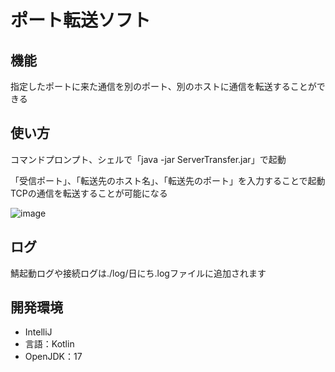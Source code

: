 # ポート転送ソフト

## 機能
指定したポートに来た通信を別のポート、別のホストに通信を転送することができる

## 使い方
コマンドプロンプト、シェルで「java -jar ServerTransfer.jar」で起動 <br>

「受信ポート」、「転送先のホスト名」、「転送先のポート」を入力することで起動<br>
TCPの通信を転送することが可能になる

![image](https://github.com/Ringoame196/ServerTransfer/assets/132573268/1c90073c-f880-4133-b505-07bedc719c07)

## ログ
鯖起動ログや接続ログは./log/日にち.logファイルに追加されます

## 開発環境
- IntelliJ
- 言語：Kotlin<br>
- OpenJDK：17
